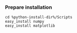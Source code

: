 ### Prepare installation
	cd %python-install-dir%/Scripts
	easy_install numpy
	easy_install matplotlib
